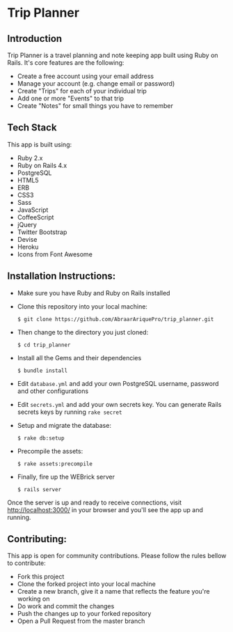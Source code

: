 # Trip Planner

## Introduction

Trip Planner is a travel planning and note keeping app built using Ruby on Rails. It's core features are the following:

  - Create a free account using your email address
  - Manage your account (e.g. change email or password)
  - Create "Trips" for each of your individual trip
  - Add one or more "Events" to that trip
  - Create "Notes" for small things you have to remember

## Tech Stack

This app is built using:

  - Ruby 2.x
  - Ruby on Rails 4.x
  - PostgreSQL
  - HTML5
  - ERB
  - CSS3
  - Sass
  - JavaScript
  - CoffeeScript
  - jQuery
  - Twitter Bootstrap
  - Devise
  - Heroku
  - Icons from Font Awesome

## Installation Instructions:

  - Make sure you have Ruby and Ruby on Rails installed
  - Clone this repository into your local machine:

    ```
    $ git clone https://github.com/AbraarAriquePro/trip_planner.git
    ```
  - Then change to the directory you just cloned:

    ```
    $ cd trip_planner
    ```
  - Install all the Gems and their dependencies

    ```
    $ bundle install
    ```
  - Edit `database.yml` and add your own PostgreSQL username, password and other configurations
  - Edit `secrets.yml` and add your own secrets key. You can generate Rails secrets keys by running `rake secret`
  - Setup and migrate the database:

    ```
    $ rake db:setup
    ```
  - Precompile the assets:

    ```
    $ rake assets:precompile
    ```
  - Finally, fire up the WEBrick server

    ```
    $ rails server
    ```

Once the server is up and ready to receive connections, visit [http://localhost:3000/](http://localhost:3000) in your browser and you'll see the app up and running.

## Contributing:
This app is open for community contributions. Please follow the rules bellow to contribute:

  - Fork this project
  - Clone the forked project into your local machine
  - Create a new branch, give it a name that reflects the feature you're working on
  - Do work and commit the changes
  - Push the changes up to your forked repository
  - Open a Pull Request from the master branch
